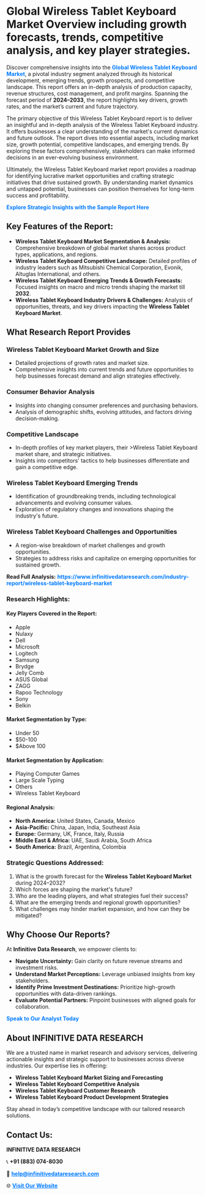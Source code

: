 <h1>Global Wireless Tablet Keyboard Market Overview including growth forecasts, trends, competitive analysis, and key player strategies.</h1>
<p>
Discover comprehensive insights into the 
<a href="https://www.infinitivedataresearch.com/industry-report/wireless-tablet-keyboard-market" rel="dofollow" style="color: #007BFF; text-decoration: none;"><strong>Global Wireless Tablet Keyboard Market</strong></a>, a pivotal industry segment analyzed through its historical development, emerging trends, growth prospects, and competitive landscape. This report offers an in-depth analysis of production capacity, revenue structures, cost management, and profit margins. Spanning the forecast period of <strong>2024–2033</strong>, the report highlights key drivers, growth rates, and the market’s current and future trajectory.
</p>
<p>
The primary objective of this Wireless Tablet Keyboard report is to deliver an insightful and in-depth analysis of the Wireless Tablet Keyboard industry. It offers businesses a clear understanding of the market's current dynamics and future outlook. The report dives into essential aspects, including market size, growth potential, competitive landscapes, and emerging trends. By exploring these factors comprehensively, stakeholders can make informed decisions in an ever-evolving business environment.
</p>
<p>
Ultimately, the Wireless Tablet Keyboard market report provides a roadmap for identifying lucrative market opportunities and crafting strategic initiatives that drive sustained growth. By understanding market dynamics and untapped potential, businesses can position themselves for long-term success and profitability.
</p>
<p>
<a href="https://www.infinitivedataresearch.com/request-sample/reportId=112632" style="color: #007BFF; text-decoration: none;"><strong>Explore Strategic Insights with the Sample Report Here</strong></a>
</p>

<h2>Key Features of the Report:</h2>
<ul>
<li><strong>Wireless Tablet Keyboard Market Segmentation & Analysis:</strong> Comprehensive breakdown of global market shares across product types, applications, and regions.</li>
<li><strong>Wireless Tablet Keyboard Competitive Landscape:</strong> Detailed profiles of industry leaders such as Mitsubishi Chemical Corporation, Evonik, Altuglas International, and others.</li>
<li><strong>Wireless Tablet Keyboard Emerging Trends & Growth Forecasts:</strong> Focused insights on macro and micro trends shaping the market till <strong>2032</strong>.</li>
<li><strong>Wireless Tablet Keyboard Industry Drivers & Challenges:</strong> Analysis of opportunities, threats, and key drivers impacting the <strong>Wireless Tablet Keyboard Market</strong>.</li>
</ul>

<h2>What Research Report Provides</h2>
<h3>Wireless Tablet Keyboard Market Growth and Size</h3>
<ul>
<li>Detailed projections of growth rates and market size.</li>
<li>Comprehensive insights into current trends and future opportunities to help businesses forecast demand and align strategies effectively.</li>
</ul>

<h3>Consumer Behavior Analysis</h3>
<ul>
<li>Insights into changing consumer preferences and purchasing behaviors.</li>
<li>Analysis of demographic shifts, evolving attitudes, and factors driving decision-making.</li>
</ul>

<h3>Competitive Landscape</h3>
<ul>
<li>In-depth profiles of key market players, their >Wireless Tablet Keyboard market share, and strategic initiatives.</li>
<li>Insights into competitors' tactics to help businesses differentiate and gain a competitive edge.</li>
</ul>

<h3>Wireless Tablet Keyboard Emerging Trends</h3>
<ul>
<li>Identification of groundbreaking trends, including technological advancements and evolving consumer values.</li>
<li>Exploration of regulatory changes and innovations shaping the industry's future.</li>
</ul>

<h3>Wireless Tablet Keyboard Challenges and Opportunities</h3>
<ul>
<li>A region-wise breakdown of market challenges and growth opportunities.</li>
<li>Strategies to address risks and capitalize on emerging opportunities for sustained growth.</li>
</ul>
<p><strong>Read Full Analysis:</strong> <a href="https://www.infinitivedataresearch.com/industry-report/wireless-tablet-keyboard-market" rel="dofollow" style="color: #007BFF; text-decoration: none;"><strong>https://www.infinitivedataresearch.com/industry-report/wireless-tablet-keyboard-market</strong></a></p>
<h3>Research Highlights:</h3>
<h4>Key Players Covered in the Report:</h4>
<ul><li>Apple</li><li>Nulaxy</li><li>Dell</li><li>Microsoft</li><li>Logitech</li><li>Samsung</li><li>Brydge</li><li>Jelly Comb</li><li>ASUS Global</li><li>ZAGG</li><li>Rapoo Technology</li><li>Sony</li><li>Belkin</li></ul>
<h4>Market Segmentation by Type:</h4>
<ul><li>Under 50</li><li>$50-100</li><li>$Above 100</li></ul>
<h4>Market Segmentation by Application:</h4>
<ul><li>Playing Computer Games</li><li>Large Scale Typing</li><li>Others</li><li>Wireless Tablet Keyboard</li></ul>

<h4>Regional Analysis:</h4>
<ul>
<li><strong>North America:</strong> United States, Canada, Mexico</li>
<li><strong>Asia-Pacific:</strong> China, Japan, India, Southeast Asia</li>
<li><strong>Europe:</strong> Germany, UK, France, Italy, Russia</li>
<li><strong>Middle East & Africa:</strong> UAE, Saudi Arabia, South Africa</li>
<li><strong>South America:</strong> Brazil, Argentina, Colombia</li>
</ul>

<h3>Strategic Questions Addressed:</h3>
<ol>
<li>What is the growth forecast for the <strong>Wireless Tablet Keyboard Market</strong> during 2024–2032?</li>
<li>Which forces are shaping the market's future?</li>
<li>Who are the leading players, and what strategies fuel their success?</li>
<li>What are the emerging trends and regional growth opportunities?</li>
<li>What challenges may hinder market expansion, and how can they be mitigated?</li>
</ol>

<h2>Why Choose Our Reports?</h2>
<p>At <strong>Infinitive Data Research</strong>, we empower clients to:</p>
<ul>
<li><strong>Navigate Uncertainty:</strong> Gain clarity on future revenue streams and investment risks.</li>
<li><strong>Understand Market Perceptions:</strong> Leverage unbiased insights from key stakeholders.</li>
<li><strong>Identify Prime Investment Destinations:</strong> Prioritize high-growth opportunities with data-driven rankings.</li>
<li><strong>Evaluate Potential Partners:</strong> Pinpoint businesses with aligned goals for collaboration.</li>
</ul>
<p><a href="https://www.infinitivedataresearch.com/industry-report/wireless-tablet-keyboard-market" rel="dofollow" style="color: #007BFF; text-decoration: none;"><strong>Speak to Our Analyst Today</strong></a></p>

<h2>About INFINITIVE DATA RESEARCH</h2>
<p>We are a trusted name in market research and advisory services, delivering actionable insights and strategic support to businesses across diverse industries. Our expertise lies in offering:</p>
<ul>
<li><strong>Wireless Tablet Keyboard Market Sizing and Forecasting</strong></li>
<li><strong>Wireless Tablet Keyboard Competitive Analysis</strong></li>
<li><strong>Wireless Tablet Keyboard Customer Research</strong></li>
<li><strong>Wireless Tablet Keyboard Product Development Strategies</strong></li>
</ul>
<p>Stay ahead in today’s competitive landscape with our tailored research solutions.</p>

<h2>Contact Us:</h2>
<p><strong>INFINITIVE DATA RESEARCH</strong></p>
<p>📞 <strong>+91 (883) 074-8030</strong></p>
<p>📧 <strong><a href="mailto:help@infinitivedataresearch.com" style="color: #007BFF;">help@infinitivedataresearch.com</a></strong></p>
<p>🌐 <strong><a href="https://www.infinitivedataresearch.com" rel="dofollow" style="color: #007BFF;">Visit Our Website</a></strong></p>